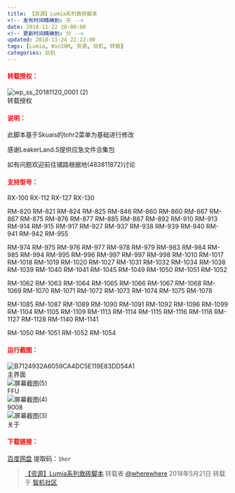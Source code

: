 ```yaml
---
title: 【资源】Lumia系列救砖脚本
<!-- 发布时间精确到: 天 -->
date: 2018-11-22 20:00:00
<!-- 更新时间精确到: 分 -->
updated: 2018-11-24 22:22:00
tags: [Lumia, Win10M, 资源, 玩机, 转载]
categories: 玩机
---
```

#### <span style="color: red;">转载授权：</span>

<img src="https://github.com/user-attachments/assets/5262984f-5049-4265-86fe-19316b9ae788" alt="wp_ss_20181120_0001 (2)" />
<figcaption>转载授权</figcaption>

#### <span style="color: red;">说明：</span>

此脚本基于Skuais的tohr2菜单为基础进行修改

感谢LeakerLand.S提供应急文件合集包

如有问题欢迎前往铺路根据地(483811872)讨论

#### <span style="color: red;">支持型号：</span>

RX-100 RX-112 RX-127 RX-130

RM-820 RM-821 RM-824 RM-825 RM-846 RM-860 RM-860 RM-867 RM-867 RM-875 RM-876 RM-877 RM-885 RM-887 RM-892 RM-910 RM-913 RM-914 RM-915 RM-917 RM-927 RM-937 RM-938 RM-939 RM-940 RM-941 RM-942 RM-955

RM-974 RM-975 RM-976 RM-977 RM-978 RM-979 RM-983 RM-984 RM-985 RM-994 RM-995 RM-996 RM-997 RM-997 RM-998 RM-1010 RM-1017 RM-1018 RM-1019 RM-1020 RM-1027 RM-1031 RM-1032 RM-1034 RM-1038 RM-1039 RM-1040 RM-1041 RM-1045 RM-1049 RM-1050 RM-1051 RM-1052

RM-1062 RM-1063 RM-1064 RM-1065 RM-1066 RM-1067 RM-1068 RM-1069 RM-1070 RM-1071 RM-1072 RM-1073 RM-1074 RM-1075 RM-1078

RM-1085 RM-1087 RM-1089 RM-1090 RM-1091 RM-1092 RM-1096 RM-1099 RM-1104 RM-1105 RM-1109 RM-1113 RM-1114 RM-1115 RM-1116 RM-1118 RM-1127 RM-1128 RM-1140 RM-1141

RM-1050 RM-1051 RM-1052 RM-1054

#### <span style="color: red;">运行截图：</span><!--more-->

<img src="https://github.com/user-attachments/assets/b86a70ea-0973-41e6-8aca-859ae6c6ef0b" alt="B7124932A6059CA4DC5E119E83DD54A1" />
<figcaption>主界面</figcaption>

<img src="https://github.com/user-attachments/assets/907495b1-055e-41f9-9f13-f8243eb47135" alt="屏幕截图(5)" />
<figcaption>FFU</figcaption>

<img src="https://github.com/user-attachments/assets/c1cabce7-ffed-4435-a91f-f755ac1ae097" alt="屏幕截图(4)" />
<figcaption>9008</figcaption>

<img src="https://github.com/user-attachments/assets/f7bb0c71-e055-4537-bf3a-964a4daac033" alt="屏幕截图(3)" />
<figcaption>关于</figcaption>

#### <span style="color: red;">下载链接：</span>

[百度网盘](https://pan.baidu.com/s/1JMGZby_9Xur7eAI_MP5C9w) 提取码：`1hor`

> [【资源】Lumia系列救砖脚本](https://bbs.wfun.com/thread-1019332-1-1.html) 转载者 [@wherewhere](https://bbs.wfun.com/u/2850357) 2018年5月21日 转载于 [智机社区](https://bbs.wfun.com "WFun")
